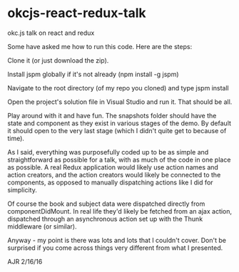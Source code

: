 # okcjs-react-redux-talk
okc.js talk on react and redux

Some have asked me how to run this code.  Here are the steps:

Clone it (or just download the zip).

Install jspm globally if it's not already  (npm install -g jspm)

Navigate to the root directory (of my repo you cloned) and type jspm install

Open the project's solution file in Visual Studio and run it.  That should be all.

Play around with it and have fun.  The snapshots folder should have the state and component as they exist in various stages of the demo.  By default it should open to the very last stage (which I didn't quite get to because of time).  

As I said, everything was purposefully coded up to be as simple and straightforward as possible for a talk, with as much of the code in one place as possible.  A real Redux
application would likely use action names and action creators, and the action creators would likely be connected to the components, as opposed to manually dispatching actions 
like I did for simplicity.

Of course the book and subject data were dispatched directly from componentDidMount.  In real life they'd likely be fetched from an ajax action, dispatched through an
asynchronous action set up with the Thunk middleware (or similar).

Anyway - my point is there was lots and lots that I couldn't cover.  Don't be surprised if you come across things very different from what I presented.

AJR 2/16/16